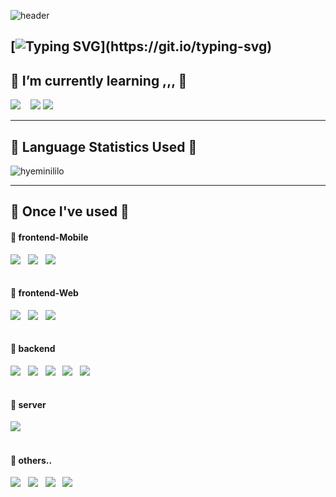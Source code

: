 ![header](https://capsule-render.vercel.app/api?type=waving&color=#ffbdf9&text=&animation=twinkling&height=80)

[![Typing SVG](https://readme-typing-svg.demolab.com?font=Alkatra&weight=500&size=55&duration=4000&pause=3&color=ffbdf9&center=false&vCenter=false&multiline=true&repeat=true&width=1000&height=100&lines=Welcome+to+hyemin's+GitHub!)](https://git.io/typing-svg)
---

## 🌱 I’m currently learning ,,, 🌱
<div>
<img src="https://img.shields.io/badge/Spring Boot-6DB33F?style=social&logo=spring boot&logoColor=">&nbsp;&nbsp;&nbsp;
<img src="https://img.shields.io/badge/Andoid Studio-3DDC84?style=social&logo=android studio&logoColor=green">
<img src="https://img.shields.io/badge/Flutter-02569B?style=social&logo=flutter&logoColor="/>

</div>
<hr>

## 💬 Language Statistics Used 💬

<p><img align="center" src="https://github-readme-stats.vercel.app/api/top-langs?username=hyeminililo&show_icons=true&locale=en&layout=compact" alt="hyeminililo" /></p>
<hr>

## 🔨 Once I've used 🔨

#### 📎 frontend-Mobile
<div style="display:flex; flex-direction:row;">
    <img src="https://img.shields.io/badge/Kotlin-7F52FF?style=social&logo=kotlin&logoColor=">&nbsp;&nbsp;&nbsp;
    <img src="https://img.shields.io/badge/Android-3DDC84?style=social&logo=android&logoColor=green">&nbsp;&nbsp;&nbsp;
   <img src="https://img.shields.io/badge/Flutter-02569B?style=social&logo=flutter&logoColor="/>

</div>
<br>

#### 📎 frontend-Web 
<div style="display:flex; flex-direction:row;">
    <img src="https://img.shields.io/badge/html5-E34F26?style=social&logo=html5&logoColor="> &nbsp;&nbsp;&nbsp;
    <img src="https://img.shields.io/badge/css-1572B6?style=social&logo=css3&logoColor=blue"> &nbsp;&nbsp;&nbsp;
    <img src="https://img.shields.io/badge/javascript-F7DF1E?style=social&logo=javascript&logoColor=yellow"> &nbsp;&nbsp;&nbsp;
    </div>
<br>

#### 📎 backend 
<div style="display:flex; flex-direction:row;">
    <img src="https://img.shields.io/badge/java-007396?style=social&&logoColor=black">&nbsp;&nbsp;&nbsp;
    <img src="https://img.shields.io/badge/oracle-F80000?style=social&logo=oracle&logoColor=red"> &nbsp;&nbsp;&nbsp;
    <img src="https://img.shields.io/badge/mysql-4479A1?style=social&logo=mysql&logoColor=blue"> &nbsp;&nbsp;&nbsp;
    <img src="https://img.shields.io/badge/firebase-FFCA28?style=social&logo=firebase&logoColor=yellow">&nbsp;&nbsp;&nbsp;
<img src="https://img.shields.io/badge/Spring-6DB33F?style=social&logo=Spring&logoColor="/></div>
<br>

#### 📎 server 
<div style="display:flex; flex-direction:row;">
<img src="https://img.shields.io/badge/apache tomcat-F8DC75?style=social&logo=apachetomcat&logoColor="> &nbsp;&nbsp;&nbsp;
</div> 
<br>

#### 📎 others.. 
<div style="display:flex; flex-direction:row;">
<img src="https://img.shields.io/badge/Git-F05032?style=social&logo=git&logoColor="/> &nbsp;&nbsp;&nbsp;
<img src="https://img.shields.io/badge/GitHub-181717?style=social&logo=GitHub&logoColor="/> &nbsp;&nbsp;&nbsp;
<img src="https://img.shields.io/badge/python-3776AB?style=social&logo=python&logoColor="> &nbsp;&nbsp;&nbsp;
<img src="https://img.shields.io/badge/C-A8B9CC?style=social&logo=C&logoColor=blue"/> &nbsp;&nbsp;&nbsp;

</div>
<br>

[//]: # (<img src="https://img.shields.io/badge/Visual Studio-5C2D91?style=social&logo=Visual Studio&logoColor="/>)

[//]: # (<img src="https://img.shields.io/badge/Visual Studio Code-007ACC?style=social&logo=Visual Studio Code&logoColor="/>)
